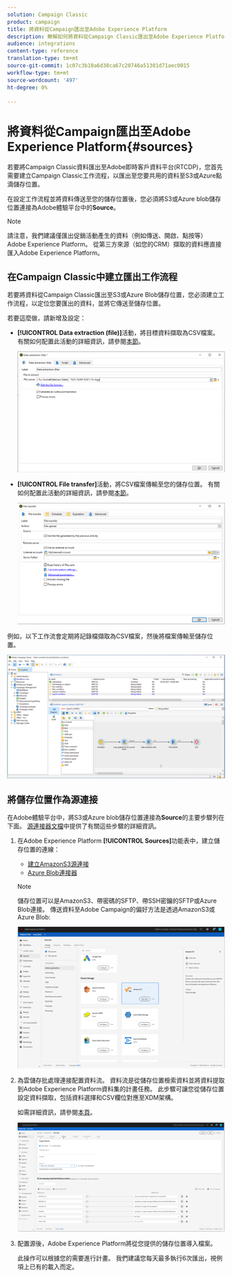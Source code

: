```yaml
---
solution: Campaign Classic
product: campaign
title: 將資料從Campaign匯出至Adobe Experience Platform
description: 瞭解如何將資料從Campaign Classic匯出至Adobe Experience Platform。
audience: integrations
content-type: reference
translation-type: tm+mt
source-git-commit: 1c07c3b10a6d38ca67c20746a51301d71aec0015
workflow-type: tm+mt
source-wordcount: '497'
ht-degree: 0%

---
```



# 將資料從Campaign匯出至Adobe Experience Platform{#sources}

若要將Campaign Classic資料匯出至Adobe即時客戶資料平台(RTCDP)，您首先需要建立Campaign Classic工作流程，以匯出至您要共用的資料至S3或Azure點滴儲存位置。

在設定工作流程並將資料傳送至您的儲存位置後，您必須將S3或Azure blob儲存位置連接為Adobe體驗平台中的&#x200B;**Source**。

>[!NOTE]
>
>請注意，我們建議僅匯出促銷活動產生的資料（例如傳送、開啟、點按等） Adobe Experience Platform。 從第三方來源（如您的CRM）擷取的資料應直接匯入Adobe Experience Platform。

## 在Campaign Classic中建立匯出工作流程

若要將資料從Campaign Classic匯出至S3或Azure Blob儲存位置，您必須建立工作流程，以定位您要匯出的資料，並將它傳送至儲存位置。

若要這麼做，請新增及設定：

* **[!UICONTROL Data extraction (file)]**&#x200B;活動，將目標資料擷取為CSV檔案。 有關如何配置此活動的詳細資訊，請參閱[本節](../../workflow/using/extraction--file-.md)。

   ![](assets/rtcdp-extract-file.png)

* **[!UICONTROL File transfer]**&#x200B;活動，將CSV檔案傳輸至您的儲存位置。 有關如何配置此活動的詳細資訊，請參閱[本節](../../workflow/using/file-transfer.md)。

   ![](assets/rtcdp-file-transfer.png)

例如，以下工作流會定期將記錄檔擷取為CSV檔案，然後將檔案傳輸至儲存位置。

![](assets/aep-export.png)

## 將儲存位置作為源連接

在Adobe體驗平台中，將S3或Azure blob儲存位置連接為&#x200B;**Source**&#x200B;的主要步驟列在下面。 [源連接器文檔](https://experienceleague.adobe.com/docs/experience-platform/sources/home.html)中提供了有關這些步驟的詳細資訊。

1. 在Adobe Experience Platform **[!UICONTROL Sources]**&#x200B;功能表中，建立儲存位置的連線：

   * [建立AmazonS3源連接](https://experienceleague.adobe.com/docs/experience-platform/sources/ui-tutorials/create/cloud-storage/s3.html)
   * [Azure Blob連接器](https://experienceleague.adobe.com/docs/experience-platform/sources/connectors/cloud-storage/blob.html)

   >[!NOTE]
   >
   >儲存位置可以是AmazonS3、帶密碼的SFTP、帶SSH密鑰的SFTP或Azure Blob連接。 傳送資料至Adobe Campaign的偏好方法是透過AmazonS3或Azure Blob:

   ![](assets/rtcdp-connector.png)

1. 為雲儲存批處理連接配置資料流。 資料流是從儲存位置檢索資料並將資料提取到Adobe Experience Platform資料集的計畫任務。 此步驟可讓您從儲存位置設定資料擷取，包括資料選擇和CSV欄位對應至XDM架構。

   如需詳細資訊，請參閱[本頁](https://experienceleague.adobe.com/docs/experience-platform/sources/ui-tutorials/dataflow/cloud-storage.html)。

   ![](assets/rtcdp-map-xdm.png)

1. 配置源後，Adobe Experience Platform將從您提供的儲存位置導入檔案。

   此操作可以根據您的需要進行計畫。 我們建議您每天最多執行6次匯出，視例項上已有的載入而定。
